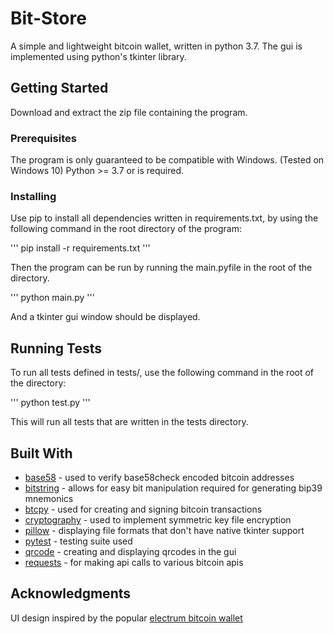 # Bit-Store

A simple and lightweight bitcoin wallet, written in python 3.7. The gui is implemented using
python's tkinter library.

## Getting Started

Download and extract the zip file containing the program.

### Prerequisites

The program is only guaranteed to be compatible with Windows. (Tested on Windows 10)
Python >= 3.7 or is required.

### Installing

Use pip to install all dependencies written in requirements.txt, by using the following command in
the root directory of the program:

'''
pip install -r requirements.txt
'''

Then the program can be run by running the main.pyfile  in the root of the directory.

'''
python main.py
'''

And a tkinter gui window should be displayed.

## Running Tests

To run all tests defined in tests/, use the following command in the root of the directory:

'''
python test.py
'''

This will run all tests that are written in the tests directory.

## Built With

* [base58](https://pypi.org/project/base58/) - used to verify base58check encoded bitcoin addresses
* [bitstring](https://pypi.org/project/bitstring/) - allows for easy bit manipulation required for generating bip39 mnemonics
* [btcpy](https://pypi.org/project/chainside-btcpy/) - used for creating and signing bitcoin transactions
* [cryptography](https://pypi.org/project/cryptography/) - used to implement symmetric key file encryption
* [pillow](https://pypi.org/project/Pillow/) - displaying file formats that don't have native tkinter support
* [pytest](https://pypi.org/project/pytest/) - testing suite used
* [qrcode](https://pypi.org/project/qrcode/) - creating and displaying qrcodes in the gui
* [requests](https://pypi.org/project/requests/) - for making api calls to various bitcoin apis

## Acknowledgments

UI design inspired by the popular [electrum bitcoin wallet](https://github.com/spesmilo/electrum)
